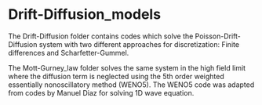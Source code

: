 # Drift-Diffusion_models

The Drift-Diffusion folder contains codes which solve the Poisson-Drift-Diffusion system with two different approaches for discretization:
Finite differences and Scharfetter-Gummel.

The Mott-Gurney_law folder solves the same system in the high field limit where the diffusion term is neglected using the 
5th order weighted essentially nonoscillatory method (WENO5). The WENO5 code was adapted from codes by Manuel Diaz for solving 1D wave equation.
